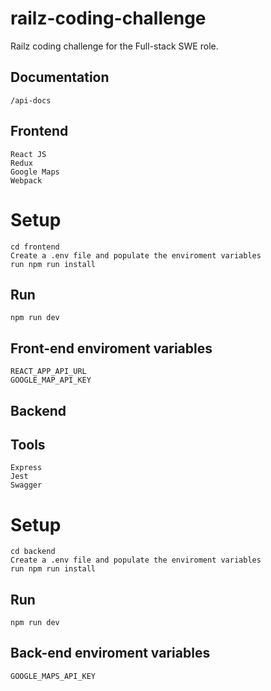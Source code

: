 # railz-coding-challenge

Railz coding challenge for the Full-stack SWE role.

## Documentation

```
/api-docs
```

## Frontend

```
React JS
Redux
Google Maps
Webpack
```

# Setup

```
cd frontend
Create a .env file and populate the enviroment variables
run npm run install
```

## Run

```
npm run dev
```

## Front-end enviroment variables

```
REACT_APP_API_URL
GOOGLE_MAP_API_KEY
```

## Backend

## Tools

```
Express
Jest
Swagger
```

# Setup

```
cd backend
Create a .env file and populate the enviroment variables
run npm run install
```

## Run

```
npm run dev
```

## Back-end enviroment variables

```
GOOGLE_MAPS_API_KEY
```
